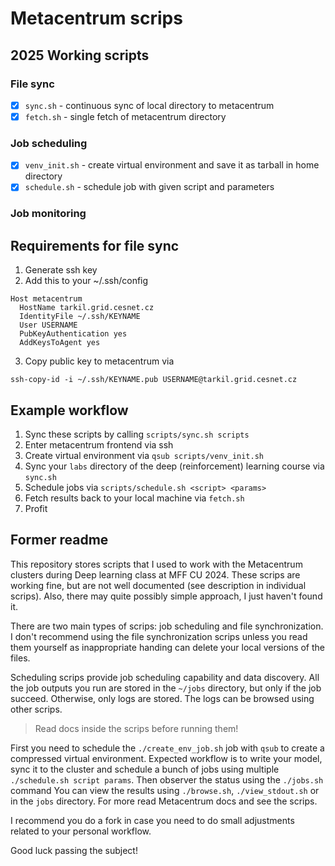 # Metacentrum scrips

## 2025 Working scripts

### File sync

- [x] `sync.sh` - continuous sync of local directory to metacentrum
- [x] `fetch.sh` - single fetch of metacentrum directory

### Job scheduling

- [x] `venv_init.sh` - create virtual environment and save it as tarball in home directory
- [x] `schedule.sh` - schedule job with given script and parameters

### Job monitoring

## Requirements for file sync

1. Generate ssh key
2. Add this to your ~/.ssh/config

```
Host metacentrum
  HostName tarkil.grid.cesnet.cz
  IdentityFile ~/.ssh/KEYNAME
  User USERNAME
  PubKeyAuthentication yes
  AddKeysToAgent yes
```

3. Copy public key to metacentrum via

`ssh-copy-id -i ~/.ssh/KEYNAME.pub USERNAME@tarkil.grid.cesnet.cz`

## Example workflow

1. Sync these scripts by calling `scripts/sync.sh scripts`
2. Enter metacentrum frontend via ssh
3. Create virtual environment via `qsub scripts/venv_init.sh`
4. Sync your `labs` directory of the deep (reinforcement) learning course via `sync.sh`
5. Schedule jobs via `scripts/schedule.sh <script> <params>`
6. Fetch results back to your local machine via `fetch.sh`
7. Profit

## Former readme

This repository stores scripts that I used to work with the Metacentrum
clusters during Deep learning class at MFF CU 2024.
These scrips are working fine, but are not well documented
(see description in individual scrips).
Also, there may quite possibly simple approach, I just haven't found it.

There are two main types of scrips: job scheduling and file synchronization.
I don't recommend using the file synchronization scrips unless you read
them yourself as inappropriate handing
can delete your local versions of the files.

Scheduling scrips provide job scheduling capability and data discovery.
All the job outputs you run are stored in the `~/jobs` directory,
but only if the job succeed. Otherwise, only logs are stored.
The logs can be browsed using other scrips.

> Read docs inside the scrips before running them!

First you need to schedule the `./create_env_job.sh` job with `qsub`
to create a compressed virtual environment.
Expected workflow is to write your model,
sync it to the cluster and
schedule a bunch of jobs using multiple `./schedule.sh script params`.
Then observer the status using the `./jobs.sh` command
You can view the results using `./browse.sh`,
`./view_stdout.sh` or in the `jobs` directory.
For more read Metacentrum docs and see the scrips.

I recommend you do a fork in case you need to do small adjustments
related to your personal workflow.

Good luck passing the subject!

